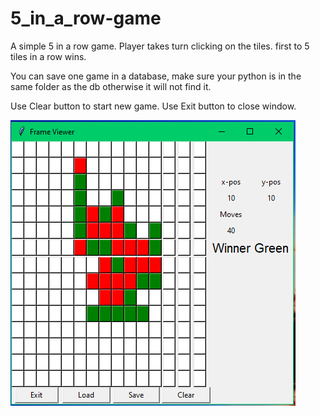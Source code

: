 # 5_in_a_row-game

A simple 5 in a row game. Player takes turn clicking on the tiles. first to 5 tiles in a row wins.

You can save one game in a database, make sure your python is in the same folder as the db otherwise it will not find it.

Use Clear button to start new game. Use Exit button to close window.

![alt text](https://github.com/CJRockball/5_in_a_row-game/blob/main/Images/5in_a_row.png)

